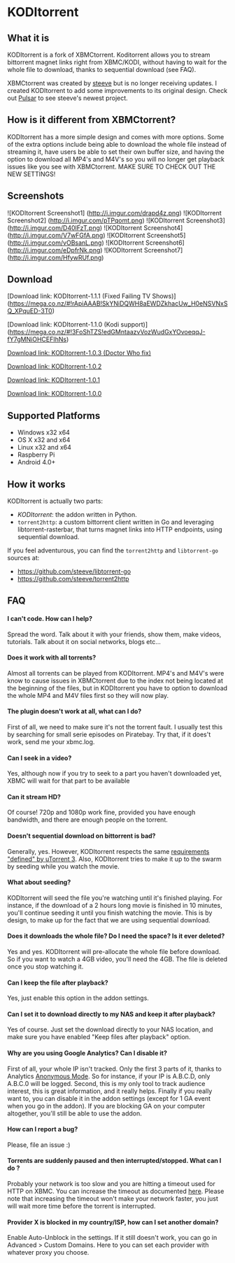 KODItorrent
===========

What it is
----------
KODItorrent is a fork of XBMCtorrent. Koditorrent allows you to stream bittorrent magnet links right from XBMC/KODI, without having to wait for the whole file to download, thanks to sequential download (see FAQ).

XBMCtorrent was created by [steeve](https://github.com/steeve) but is no longer receiving updates. I created KODItorrent to add some improvements to its original design. Check out [Pulsar](http://forum.kodi.tv/showthread.php?tid=200957) to see steeve's newest project.

How is it different from XBMCtorrent?
-------------------------------------
KODItorrent has a more simple design and comes with more options. 
Some of the extra options include being able to download the whole file instead of streaming it, have users be able to set their own buffer size, and having the option to download all MP4's and M4V's so you will no longer get playback issues like you see with XBMCtorrent. MAKE SURE TO CHECK OUT THE NEW SETTINGS!

Screenshots
-----------

![KODItorrent Screenshot1]
(http://i.imgur.com/drapd4z.png)
![KODItorrent Screenshot2]
(http://i.imgur.com/pTPqomt.png)
![KODItorrent Screenshot3]
(http://i.imgur.com/D40lFzT.png)
![KODItorrent Screenshot4]
(http://i.imgur.com/V7wFGfA.png)
![KODItorrent Screenshot5]
(http://i.imgur.com/vOBsanL.png)
![KODItorrent Screenshot6]
(http://i.imgur.com/eDpfrNk.png)
![KODItorrent Screenshot7]
(http://i.imgur.com/HfywRUf.png)

Download
--------
[Download link: KODItorrent-1.1.1 (Fixed Failing TV Shows)]
(https://mega.co.nz/#!rApiAAAB!SkYNiDQWH8aEWDZkhacUw_H0eNSVNxSQ_XPquED-3T0)

[Download link: KODItorrent-1.1.0 (Kodi support)]
(https://mega.co.nz/#!3FoShTZS!edGMntaazvVozWudGxYOvoeqqJ-fY7gMNiOHCEFIhNs)

[Download link: KODItorrent-1.0.3 (Doctor Who fix)](https://mega.co.nz/#!TQ5GyKQZ!J38X45RUOgvgjw4QXWdX1x3VU0qy0hk4d4BRSAZaquA)

[Download link: KODItorrent-1.0.2](https://mega.co.nz/#!SVA3SZIS!q1-XJbMEPO4ieykm4um73Mh3dZ6Xc4xnwsBQ-_NEfHs)

[Download link: KODItorrent-1.0.1](https://mega.co.nz/#!nZA3lRBQ!LhUoqYvofjUvlGIrdkm3Bt41f-0yx3hB7y96nJg0D-k)

[Download link: KODItorrent-1.0.0](https://mega.co.nz/#!rVxgAJiC!G94zLiwq3s4u5SCRuTMLcK4jshnoKtGzS8n268uLRjk)

Supported Platforms
-------------------
* Windows x32 x64
* OS X x32 and x64
* Linux x32 and x64
* Raspberry Pi
* Android 4.0+

How it works
------------
KODItorrent is actually two parts:
* _KODItorrent_: the addon written in Python.
* `torrent2http`: a custom bittorrent client written in Go and leveraging libtorrent-rasterbar, that turns magnet links into HTTP endpoints, using sequential download.

If you feel adventurous, you can find the `torrent2http` and `libtorrent-go` sources at:
* https://github.com/steeve/libtorrent-go
* https://github.com/steeve/torrent2http

FAQ
---
#### I can't code. How can I help?
Spread the word. Talk about it with your friends, show them, make videos, tutorials. Talk about it on social networks, blogs etc...

#### Does it work with all torrents?
Almost all torrents can be played from KODItorrent. MP4's and M4V's were know to cause issues in XBMCtorrent due to the index not being located at the beginning of the files, but in KODItorrent you have to option to download the whole MP4 and M4V files first so they will now play.

#### The plugin doesn't work at all, what can I do?
First of all, we need to make sure it's not the torrent fault. I usually test this by searching for small serie episodes on Piratebay. Try that, if it does't work, send me your xbmc.log.

#### Can I seek in a video?
Yes, although now if you try to seek to a part you haven't downloaded yet, XBMC will wait for that part to be available

#### Can it stream HD?
Of course! 720p and 1080p work fine, provided you have enough bandwidth, and there are enough people on the torrent.

#### Doesn't sequential download on bittorrent is bad?
Generally, yes. However, KODItorrent respects the same [requirements "defined" by uTorrent 3](http://www.utorrent.com/help/faq/ut3#faq2[/url]). Also, KODItorrent tries to make it up to the swarm by seeding while you watch the movie.

#### What about seeding?
KODItorrent will seed the file you're watching until it's finished playing. For instance, if the download of a 2 hours long movie is finished in 10 minutes, you'll continue seeding it until you finish watching the movie. This is by design, to make up for the fact that we are using sequential download.

#### Does it downloads the whole file? Do I need the space? Is it ever deleted?
Yes and yes. KODItorrent will pre-allocate the whole file before download. So if you want to watch a 4GB video, you'll need the 4GB. The file is deleted once you stop watching it.

#### Can I keep the file after playback?
Yes, just enable this option in the addon settings.

#### Can I set it to download directly to my NAS and keep it after playback?
Yes of course. Just set the download directly to your NAS location, and make sure you have enabled "Keep files after playback" option.

#### Why are you using Google Analytics? Can I disable it?
First of all, your whole IP isn't tracked. Only the first 3 parts of it, thanks to Analytics [Anonymous Mode](https://developers.google.com/analytics/devguides/collection/gajs/methods/gaJSApi_gat?csw=1#_gat._anonymizeIp). So for instance, if your IP is A.B.C.D, only A.B.C.0 will be logged.
Second, this is my only tool to track audience interest, this is great information, and it really helps.
Finally if you really want to, you can disable it in the addon settings (except for 1 GA event when you go in the addon).
If you are blocking GA on your computer altogether, you'll still be able to use the addon.

#### How can I report a bug?
Please, file an issue :)

#### Torrents are suddenly paused and then interrupted/stopped. What can I do ?
Probably your network is too slow and you are hitting a timeout used for HTTP on
XBMC. You can increase the timeout as documented
[here](http://wiki.xbmc.org/?title=Advancedsettings.xml#playlisttimeout). Please
note that increasing the timeout won't make your network faster, you just will
wait more time before the torrent is interrupted.

#### Provider X is blocked in my country/ISP, how can I set another domain?
Enable Auto-Unblock in the settings.
If it still doesn't work, you can go in Advanced > Custom Domains. Here to you can set each provider with whatever proxy you choose.
